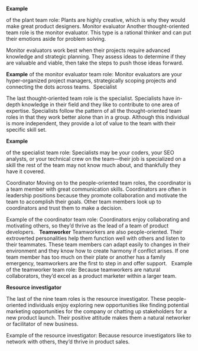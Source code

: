 **Example**

of the plant team role: Plants are highly creative, which is why they would make great product designers.
Monitor evaluator
Another thought-oriented team role is the monitor evaluator. This type is a rational thinker and can put their emotions aside for problem solving.

 Monitor evaluators work best when their projects require advanced knowledge and strategic planning. They assess ideas to determine if they are valuable and viable, then take the steps to push those ideas forward. 

**Example** 
of the monitor evaluator team role: Monitor evaluators are your hyper-organized project managers, strategically scoping projects and connecting the dots across teams. 
Specialist

The last thought-oriented team role is the specialist. Specialists have in-depth knowledge in their field and they like to contribute to one area of expertise. Specialists follow the pattern of all the thought-oriented team roles in that they work better alone than in a group. Although this individual is more independent, they provide a lot of value to the team with their specific skill set.

**Example** 

of the specialist team role: Specialists may be your coders, your SEO analysts, or your technical crew on the team—their job is specialized on a skill the rest of the team may not know much about, and thankfully they have it covered. 

Coordinator Moving on to the people-oriented team roles, the coordinator is a team member with great communication skills. Coordinators are often in leadership positions because they promote collaboration and motivate the team to accomplish their goals. Other team members look up to coordinators and trust them to make a decision. 

Example of the coordinator team role: Coordinators enjoy collaborating and motivating others, so they’d thrive as the lead of a team of product developers.
 
**Teamworker**
 Teamworkers are also people-oriented. Their extroverted personalities help them function well with others and listen to their teammates. These team members can adapt easily to changes in their environment and they know how to create harmony if conflict arises. If one team member has too much on their plate or another has a family emergency, teamworkers are the first to step in and offer support.
  
Example of the teamworker team role: Because teamworkers are natural collaborators, they’d excel as a product marketer within a larger team.

**Resource investigator**

The last of the nine team roles is the resource investigator. These people-oriented individuals enjoy exploring new opportunities like finding potential marketing opportunities for the company or chatting up stakeholders for a new product launch. Their positive attitude makes them a natural networker or facilitator of new business. 

Example of the resource investigator: Because resource investigators like to network with others, they’d thrive in product sales.